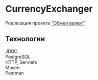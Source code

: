 # CurrencyExchanger
Реализация проекта ["Обмен валют"](https://zhukovsd.github.io/java-backend-learning-course/Projects/CurrencyExchange/)
## Технологии
JDBC\
PostgreSQL\
HTTP, Servlets\
Maven\
Postman